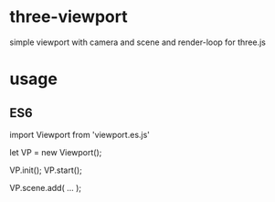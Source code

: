 # three-viewport
simple viewport with camera and scene and render-loop for three.js

# usage
## ES6

import Viewport from 'viewport.es.js'

let VP = new Viewport();

VP.init();
VP.start();

VP.scene.add( ... );
